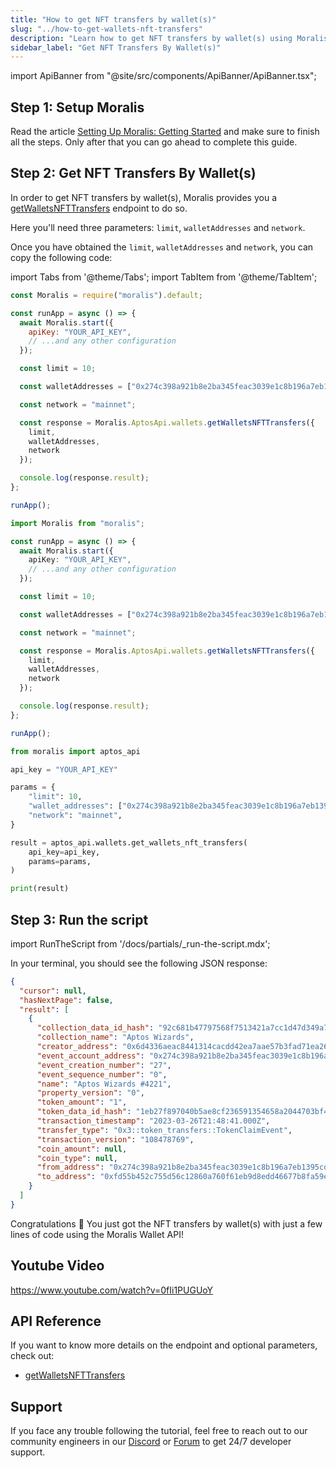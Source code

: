 ```yaml
---
title: "How to get NFT transfers by wallet(s)"
slug: "../how-to-get-wallets-nft-transfers"
description: "Learn how to get NFT transfers by wallet(s) using Moralis Wallet API."
sidebar_label: "Get NFT Transfers By Wallet(s)"
---
```


import ApiBanner from "@site/src/components/ApiBanner/ApiBanner.tsx";

<ApiBanner />

## Step 1: Setup Moralis

Read the article [Setting Up Moralis: Getting Started](/web3-data-api/aptos/get-your-api-key) and make sure to finish all the steps. Only after that you can go ahead to complete this guide.

## Step 2: Get NFT Transfers By Wallet(s)

In order to get NFT transfers by wallet(s), Moralis provides you a [getWalletsNFTTransfers](/web3-data-api/aptos/reference/get-wallets-nft-transfers) endpoint to do so.

Here you'll need three parameters: `limit`, `walletAddresses` and `network`.

Once you have obtained the `limit`, `walletAddresses` and `network`, you can copy the following code:

import Tabs from '@theme/Tabs';
import TabItem from '@theme/TabItem';

<Tabs groupId="programming-language">
  <TabItem value="javascript" label="index.js (JavaScript)" default>

```javascript index.js
const Moralis = require("moralis").default;

const runApp = async () => {
  await Moralis.start({
    apiKey: "YOUR_API_KEY",
    // ...and any other configuration
  });

  const limit = 10;

  const walletAddresses = ["0x274c398a921b8e2ba345feac3039e1c8b196a7eb1395cdd3584af3a85eb9ec50"];

  const network = "mainnet";

  const response = Moralis.AptosApi.wallets.getWalletsNFTTransfers({
    limit,
    walletAddresses,
    network
  });

  console.log(response.result);
};

runApp();
```

</TabItem>
<TabItem value="typescript" label="index.ts (TypeScript)">

```typescript index.ts
import Moralis from "moralis";

const runApp = async () => {
  await Moralis.start({
    apiKey: "YOUR_API_KEY",
    // ...and any other configuration
  });

  const limit = 10;

  const walletAddresses = ["0x274c398a921b8e2ba345feac3039e1c8b196a7eb1395cdd3584af3a85eb9ec50"];

  const network = "mainnet";

  const response = Moralis.AptosApi.wallets.getWalletsNFTTransfers({
    limit,
    walletAddresses,
    network
  });

  console.log(response.result);
};

runApp();
```

</TabItem>
<TabItem value="python" label="index.py (Python)">

```python index.py
from moralis import aptos_api

api_key = "YOUR_API_KEY"

params = {
    "limit": 10,
    "wallet_addresses": ["0x274c398a921b8e2ba345feac3039e1c8b196a7eb1395cdd3584af3a85eb9ec50"]
    "network": "mainnet",
}

result = aptos_api.wallets.get_wallets_nft_transfers(
    api_key=api_key,
    params=params,
)

print(result)
```

</TabItem>
</Tabs>

## Step 3: Run the script

import RunTheScript from '/docs/partials/\_run-the-script.mdx';

<RunTheScript />

In your terminal, you should see the following JSON response:

```json
{
  "cursor": null,
  "hasNextPage": false,
  "result": [
    {
      "collection_data_id_hash": "92c681b47797568f7513421a7cc1d47d349a71af66cd91794844543ff5430c67",
      "collection_name": "Aptos Wizards",
      "creator_address": "0x6d4336aeac8441314cacdd42ea7aae57b3fad71ea26a00186a23eb8f1fa19ffb",
      "event_account_address": "0x274c398a921b8e2ba345feac3039e1c8b196a7eb1395cdd3584af3a85eb9ec50",
      "event_creation_number": "27",
      "event_sequence_number": "0",
      "name": "Aptos Wizards #4221",
      "property_version": "0",
      "token_amount": "1",
      "token_data_id_hash": "1eb27f897040b5ae8cf236591354658a2044703bf46307687f916651ca317bda",
      "transaction_timestamp": "2023-03-26T21:48:41.000Z",
      "transfer_type": "0x3::token_transfers::TokenClaimEvent",
      "transaction_version": "108478769",
      "coin_amount": null,
      "coin_type": null,
      "from_address": "0x274c398a921b8e2ba345feac3039e1c8b196a7eb1395cdd3584af3a85eb9ec50",
      "to_address": "0xfd55b452c755d56c12860a760f61eb9d8edd46677b8fa59eee905989049620a9"
    }
  ]
}
```

Congratulations 🥳 You just got the NFT transfers by wallet(s) with just a few lines of code using the Moralis Wallet API!

## Youtube Video

https://www.youtube.com/watch?v=0fIi1PUGUoY

## API Reference

If you want to know more details on the endpoint and optional parameters, check out:

- [getWalletsNFTTransfers](/web3-data-api/aptos/reference/get-wallets-nft-transfers)

## Support

If you face any trouble following the tutorial, feel free to reach out to our community engineers in our [Discord](https://moralis.io/discord) or [Forum](https://forum.moralis.io) to get 24/7 developer support.
